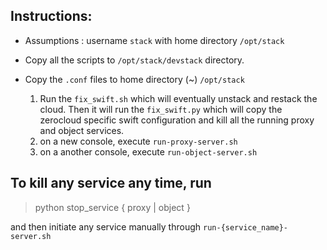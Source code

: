 ## Instructions:

- Assumptions : username `stack` with home directory `/opt/stack`
- Copy all the scripts to `/opt/stack/devstack` directory. 
- Copy the `.conf` files to home directory (~) `/opt/stack` 

  1. Run the `fix_swift.sh` which will eventually unstack and restack the cloud. Then it will run the `fix_swift.py` which will copy the zerocloud specific swift configuration and kill all the running proxy and object services.
  2. on a new console, execute `run-proxy-server.sh`
  3. on a another console, execute `run-object-server.sh`

## To kill any service any time, run

> python stop_service { proxy | object }

and then initiate any service manually through `run-{service_name}-server.sh`

